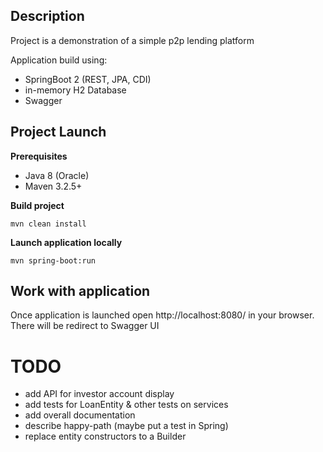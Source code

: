 ## Description
Project is a demonstration of a simple p2p lending platform

Application build using:
- SpringBoot 2 (REST, JPA, CDI)
- in-memory H2 Database
- Swagger 
  
## Project Launch
**Prerequisites**
- Java 8 (Oracle)
- Maven 3.2.5+

**Build project**

`mvn clean install`

**Launch application locally**

`mvn spring-boot:run`

## Work with application
Once application is launched open http://localhost:8080/ in your browser. There will be redirect to Swagger UI

# TODO
- add API for investor account display
- add tests for LoanEntity & other tests on services
- add overall documentation
- describe happy-path (maybe put a test in Spring)
- replace entity constructors to a Builder 
